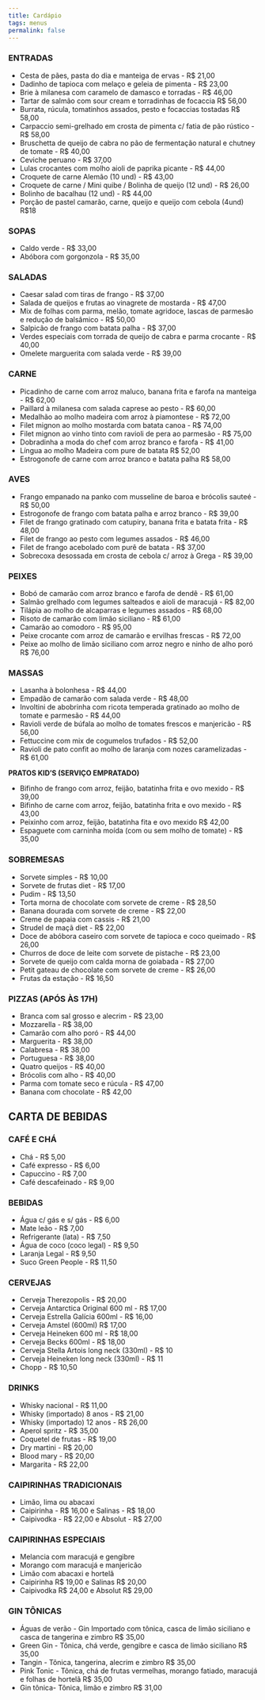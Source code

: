 ```yaml
---
title: Cardápio
tags: menus
permalink: false
---
```

### ENTRADAS

* Cesta de pães, pasta do dia e manteiga de ervas - R$ 21,00
* Dadinho de tapioca com melaço e geleia de pimenta - R$ 23,00
* Brie à milanesa com caramelo de damasco e torradas - R$ 46,00
* Tartar de salmão com sour cream e torradinhas de focaccia R$ 56,00
* Burrata, rúcula, tomatinhos assados, pesto e focaccias tostadas R$ 58,00
* Carpaccio semi-grelhado em crosta de pimenta c/ fatia de pão rústico - R$ 58,00
* Bruschetta de queijo de cabra no pão de fermentação natural e chutney de tomate - R$ 40,00
* C﻿eviche peruano - R$ 37,00
* L﻿ulas crocantes com molho aioli de paprika picante - R$ 44,00
* Croquete de carne Alemão (10 und) - R$ 43,00
* Croquete de carne / Mini quibe / Bolinha de queijo (12 und) - R$ 26,00
* Bolinho de bacalhau (12 und) - R$ 44,00
* Porção de pastel camarão, carne, queijo e queijo com cebola (4und) R$18

### SOPAS

* Caldo verde - R$ 33,00
* Abóbora com gorgonzola - R$ 35,00

### SALADAS

* Caesar salad com tiras de frango - R$ 37,00
* Salada de queijos e frutas ao vinagrete de mostarda - R$ 47,00
* M﻿ix de folhas com parma, melão, tomate agridoce, lascas de parmesão e redução de balsâmico - R$ 50,00
* Salpicão de frango com batata palha - R$ 37,00
* V﻿erdes especiais com torrada de queijo de cabra e parma crocante - R$ 40,00
* Omelete marguerita com salada verde - R$ 39,00

### CARNE

* Picadinho de carne com arroz maluco, banana frita e farofa na manteiga - R$ 62,00
* Paillard à milanesa com salada caprese ao pesto - R$ 60,00
* Medalhão ao molho madeira com arroz à piamontese - R$ 72,00
* F﻿ilet mignon ao molho mostarda com batata canoa - R$ 74,00
* F﻿ilet mignon ao vinho tinto com ravioli de pera ao parmesão - R$ 75,00
* D﻿obradinha a moda do chef com arroz branco e farofa - R$ 41,00
* Língua ao molho Madeira com pure de batata R$ 52,00
* E﻿strogonofe de carne com arroz branco e batata palha R$ 58,00

### AVES

* Frango empanado na panko com musseline de baroa e brócolis sauteé - R$ 50,00
* Estrogonofe de frango com batata palha e arroz branco - R$ 39,00 
* Filet de frango gratinado com catupiry, banana frita e batata frita - R$ 48,00
* Filet de frango ao pesto com legumes assados - R$ 46,00
* Filet de frango acebolado com purê de batata - R$ 37,00
* Sobrecoxa desossada em crosta de cebola c/ arroz à Grega - R$ 39,00

### PEIXES

* Bobó de camarão com arroz branco e farofa de dendê - R$ 61,00
* S﻿almão grelhado com legumes salteados e aioli de maracujá - R$ 82,00
* Tilápia ao molho de alcaparras e legumes assados - R$ 68,00
* Risoto de camarão com limão siciliano - R$ 61,00
* C﻿amarão ao comodoro - R$ 95,00
* Peixe crocante com arroz de camarão e ervilhas frescas - R$ 72,00
* P﻿eixe ao molho de limão siciliano com arroz negro e ninho de alho poró  R$ 76,00

### MASSAS

* Lasanha à bolonhesa - R$ 44,00
* E﻿mpadão de camarão com salada verde - R$ 48,00
* Involtini de abobrinha com ricota temperada gratinado ao molho de tomate e parmesão - R$ 44,00
* Ravioli verde de búfala ao molho de tomates frescos e manjericão - R$ 56,00
* Fettuccine com mix de cogumelos trufados - R$ 52,00
* R﻿avioli de pato confit ao molho de laranja com nozes caramelizadas - R$ 61,00

**PRATOS KID’S (SERVIÇO EMPRATADO)**

* Bifinho de frango com arroz, feijão, batatinha frita e ovo mexido - R$ 39,00
* Bifinho de carne com arroz, feijão, batatinha frita e ovo mexido - R$ 43,00 
* P﻿eixinho com arroz, feijão, batatinha fita e ovo mexido R$ 42,00
* Espaguete com carninha moída (com ou sem molho de tomate) - R$ 35,00

### SOBREMESAS

* Sorvete simples - R$ 10,00
* S﻿orvete de frutas diet - R$ 17,00
* Pudim - R$ 13,50
* Torta morna de chocolate com sorvete de creme - R$ 28,50
* Banana dourada com sorvete de creme - R$ 22,00
* Creme de papaia com cassis - R$ 21,00
* Strudel de maçã diet - R$ 22,00
* D﻿oce de abóbora caseiro com sorvete de tapioca e coco queimado - R$ 26,00
* C﻿hurros de doce de leite com sorvete de pistache - R$ 23,00
* Sorvete de queijo com calda morna de goiabada - R$ 27,00
* Petit gateau de chocolate com sorvete de creme - R$ 26,00
* Frutas da estação - R$ 16,50

### PIZZAS (APÓS ÀS 17H)

* Branca com sal grosso e alecrim - R$ 23,00
* Mozzarella - R$ 38,00
* Camarão com alho poró - R$ 44,00
* Marguerita - R$ 38,00
* Calabresa - R$ 38,00
* Portuguesa - R$ 38,00
* Quatro queijos - R$ 40,00
* B﻿rócolis com alho - R$ 40,00
* P﻿arma com tomate seco e rúcula - R$ 47,00
* Banana com chocolate - R$ 42,00

## CARTA DE BEBIDAS

### CAFÉ E CHÁ

* Chá - R$ 5,00
* Café expresso - R$ 6,00
* Capuccino - R$ 7,00
* Café descafeinado - R$ 9,00

### BEBIDAS

* Água c/ gás e s/ gás - R$ 6,00
* Mate leão - R$ 7,00
* Refrigerante (lata) - R$ 7,50
* Água de coco (coco legal) - R$ 9,50
* Laranja Legal - R$ 9,50
* Suco Green People - R$ 11,50

### CERVEJAS

* Cerveja Therezopolis - R$ 20,00
* Cerveja Antarctica Original 600 ml - R$ 17,00
* Cerveja Estrella Galícia 600ml - R$ 16,00
* Cerveja Amstel (600ml) R$ 17,00
* Cerveja Heineken 600 ml - R$ 18,00
* Cerveja Becks 600ml - R$ 18,00
* Cerveja Stella Artois long neck (330ml) - R$ 10
* Cerveja Heineken long neck (330ml) - R$ 11
* Chopp - R$ 10,50

### DRINKS

* Whisky nacional - R$ 11,00
* Whisky (importado) 8 anos - R$ 21,00
* Whisky (importado) 12 anos - R$ 26,00
* Aperol spritz - R$ 35,00
* Coquetel de frutas - R$ 19,00
* Dry martini - R$ 20,00
* Blood mary - R$ 20,00
* Margarita - R$ 22,00

### CAIPIRINHAS TRADICIONAIS

* Limão, lima ou abacaxi
* Caipirinha - R$ 16,00 e Salinas - R$ 18,00
* Caipivodka - R$ 22,00 e Absolut - R$ 27,00

### CAIPIRINHAS ESPECIAIS

* Melancia com maracujá e gengibre
* Morango com maracujá e manjericão
* Limão com abacaxi e hortelã
* Caipirinha R$ 19,00 e Salinas R$ 20,00
* Caipivodka R$ 24,00 e Absolut R$ 29,00

### GIN TÔNICAS

* Águas de verão - Gin Importado com tônica, casca de limão siciliano e casca de tangerina e zimbro R$ 35,00
* Green Gin - Tônica, chá verde, gengibre e casca de limão siciliano R$ 35,00
* Tangin - Tônica, tangerina, alecrim e zimbro R$ 35,00
* Pink Tonic - Tônica, chá de frutas vermelhas, morango fatiado, maracujá e folhas de hortelã R$ 35,00
* Gin tônica- Tônica, limão e zimbro R$ 31,00